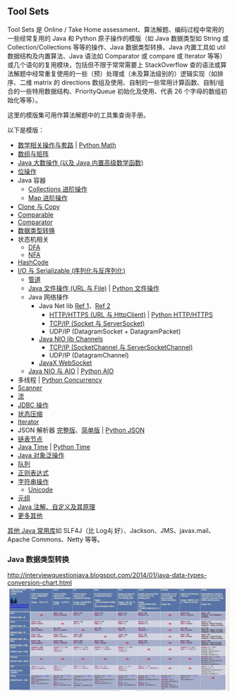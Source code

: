 ## Tool Sets
  
Tool Sets 是 Online / Take Home assessment、算法解题、编码过程中常用的一些经常复用的 Java 和 Python 原子操作的模版（如 Java 数据类型如 String 或 Collection/Collections 等等的操作、Java 数据类型转换、Java 内置工具如 util 数据结构及内置算法、Java 语法如 Comparator 或 compare 或 Iterator 等等）或几个语句的复用模块，包括但不限于常常需要上 StackOverflow 查的语法或算法解题中经常重复使用的一些（预）处理或（未及算法级别的）逻辑实现（如排序、二维 matrix 的 directions 数组及使用、自制的一些常用计算函数、自制/组合的一些特用数据结构、PriorityQueue 初始化及使用、代表 26 个字母的数组初始化等等）。  
  
这里的模版集可用作算法解题中的工具集查询手册。  
  
以下是模版：  
* [数学相关操作与套路](./Math.java) | [Python Math](./math_operation.py)
* [数组与矩阵](./Arrays(Matrix).java)
* [Java 大数操作 (以及 Java 内置高级数学函数)](./BigNumber.java)
* [位操作](./Bitwise.java)
* Java 容器
  * [Collections 进阶操作](./Collections.java)
  * [Map 进阶操作](./Map.java)
* [Clone 与 Copy](./Clone(Copy).java)
* [Comparable](./Comparable.java)
* [Comparator](./Comparator.java)
* [数据类型转换](./DataTypeConversion.java)
* 状态机相关
  * [DFA](./FSM(DFA).java)
  * [NFA](./FSM(NFA).java)
* [HashCode](./HashCode.java)
* [I/O 与 Serializable (序列化与反序列化)](./IO(Serializable).java)
  * [管道](./Pipe.java)
  * [Java 文件操作 (URL 与 File)](./File.java) | [Python 文件操作](./file_operation.py)
  * Java 网络操作
    * Java Net lib [Ref 1](https://jenkov.com/tutorials/java-networking/index.html)、[Ref 2](https://www.cnblogs.com/czwbig/p/10018118.html)
      * [HTTP/HTTPS (URL 与 HttpClient)](./HTTP.java) | [Python HTTP/HTTPS](./http_operation.py)
      * [TCP/IP (Socket 与 ServerSocket)](./TCP.java)
      * UDP/IP (DatagramSocket + DatagramPacket)
    * [Java NIO lib Channels](https://jenkov.com/tutorials/java-nio/channels.html)
      * [TCP/IP (SocketChannel 与 ServerSocketChannel)](./TCP.java)
      * UDP/IP (DatagramChannel)
    * [JavaX WebSocket](./WebSocket.java)
  * [Java NIO 与 AIO](./NIO.java) | [Python AIO](./async_io_operation.py)
* 多线程 | [Python Concurrency](./concurrency_operation.py)
* [Scanner](./Scanner.java)
* [流](./Stream.java)
* [JDBC 操作](./JDBC.java)
* [状态压缩](./StateCompression.java)
* [Iterator](./Iterator.java)
* JSON 解析器 [完整版](./JSONParser.java)、[简单版](./../Other%20Practices/nested%20data/Solution.java) | [Python JSON](./json_operation.py)
* [链表节点](./LinkedListNode.java)
* [Java Time](./Time.java) | [Python Time](./time_operation.py)
* [Java 对象泛操作](./Object.java)
* [队列](./Queue.java)
* [正则表达式](./Regex.java)
* [字符串操作](./String.java)
  * [Unicode](./Unicode.java)
* [元组](./Tuple.java)
* [Java 注解、自定义及其原理](./Annotation.java)
* [更多其他](../Program%20Languages%20Features/README.md)
  
[其他 Java 常用库](https://zhuanlan.zhihu.com/p/54716716)如 SLF4J（比 Log4j 好）、Jackson、JMS、javax.mail、Apache Commons、Netty 等等。  

### Java 数据类型转换
http://interviewquestionjava.blogspot.com/2014/01/java-data-types-conversion-chart.html  
![](./Java%20Data%20Type%20Conversion%20Chart.jpeg)  
